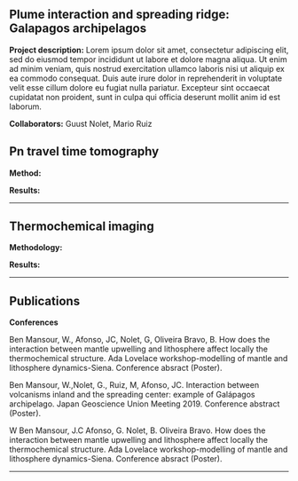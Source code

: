 ## Plume interaction and spreading ridge: Galapagos archipelagos

**Project description:** Lorem ipsum dolor sit amet, consectetur adipiscing elit, sed do eiusmod tempor incididunt ut labore et dolore magna aliqua. Ut enim ad minim veniam, quis nostrud exercitation ullamco laboris nisi ut aliquip ex ea commodo consequat. Duis aute irure dolor in reprehenderit in voluptate velit esse cillum dolore eu fugiat nulla pariatur. Excepteur sint occaecat cupidatat non proident, sunt in culpa qui officia deserunt mollit anim id est laborum.

**Collaborators:** Guust Nolet, Mario Ruiz

## Pn travel time tomography

**Method:**

**Results:**

---

## Thermochemical imaging

**Methodology:**

**Results:**

---

## Publications


**Conferences**

Ben Mansour, W., Afonso, JC, Nolet, G, Oliveira Bravo, B. How does the interaction between mantle upwelling and lithosphere affect locally the thermochemical structure. Ada Lovelace workshop-modelling of mantle and lithosphere dynamics-Siena. Conference absract (Poster).


Ben Mansour, W.,Nolet, G., Ruiz, M, Afonso, JC. Interaction between volcanisms inland and the spreading center: example of Galápagos archipelago. Japan Geoscience Union Meeting 2019. Conference abstract (Poster).

W Ben Mansour, J.C Afonso, G. Nolet, B. Oliveira Bravo. How does the interaction between mantle upwelling and lithosphere affect locally the thermochemical structure. Ada Lovelace workshop-modelling of mantle and lithosphere dynamics-Siena. Conference absract (Poster).


---
